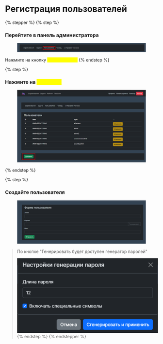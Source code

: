 # Регистрация пользователей

{% stepper %}
{% step %}
### Перейтите в панель администратора

<figure><img src="../../.gitbook/assets/image (88).png" alt=""><figcaption></figcaption></figure>

Нажмите на кнопку <mark style="color:yellow;">**Пользователи**</mark>
{% endstep %}

{% step %}
### Нажмите на <mark style="color:yellow;">Добавить</mark>

<figure><img src="../../.gitbook/assets/image (89).png" alt=""><figcaption></figcaption></figure>
{% endstep %}

{% step %}
### Создайте пользователя

<figure><img src="../../.gitbook/assets/image (90).png" alt=""><figcaption></figcaption></figure>

> По кнопке "Генерировать будет доступен  генератор паролей"
>
> ![](<../../.gitbook/assets/image (93).png>)
{% endstep %}
{% endstepper %}
